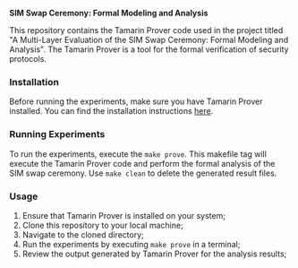 **SIM Swap Ceremony: Formal Modeling and Analysis**

This repository contains the Tamarin Prover code used in the project titled "A Multi-Layer Evaluation of the SIM Swap Ceremony: Formal Modeling and Analysis". The Tamarin Prover is a tool for the formal verification of security protocols.

### Installation

Before running the experiments, make sure you have Tamarin Prover installed. You can find the installation instructions [here](https://tamarin-prover.com/manual/master/book/002_installation.html).

### Running Experiments

To run the experiments, execute the ```make prove```. This makefile tag will execute the Tamarin Prover code and perform the formal analysis of the SIM swap ceremony. Use ```make clean``` to delete the generated result files.



### Usage

1. Ensure that Tamarin Prover is installed on your system;
2. Clone this repository to your local machine;
3. Navigate to the cloned directory;
4. Run the experiments by executing ```make prove``` in a terminal;
5. Review the output generated by Tamarin Prover for the analysis results;

